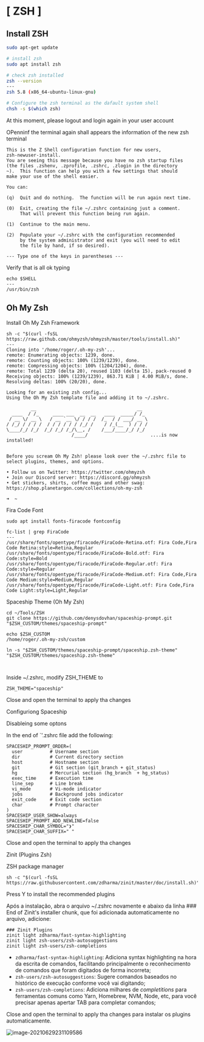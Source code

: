 # [  ZSH ]

## Install ZSH


```bash
sudo apt-get update

# install zsh
sudo apt install zsh

# check zsh installed
zsh --version
---
zsh 5.8 (x86_64-ubuntu-linux-gnu)

# Configure the zsh terminal as the dafault system shell
chsh -s $(which zsh)
```

At this moment, please logout and login again in your user account

OPenninf the terminal again shall appears the information of the new zsh terminal

```shell
This is the Z Shell configuration function for new users,
zsh-newuser-install.
You are seeing this message because you have no zsh startup files
(the files .zshenv, .zprofile, .zshrc, .zlogin in the directory
~).  This function can help you with a few settings that should
make your use of the shell easier.

You can:

(q)  Quit and do nothing.  The function will be run again next time.

(0)  Exit, creating the file ~/.zshrc containing just a comment.
     That will prevent this function being run again.

(1)  Continue to the main menu.

(2)  Populate your ~/.zshrc with the configuration recommended
     by the system administrator and exit (you will need to edit
     the file by hand, if so desired).

--- Type one of the keys in parentheses --- 
```



Verify that is all ok typing 

```shell
echo $SHELL
---
/usr/bin/zsh
```



## Oh My Zsh

Install Oh My Zsh Framework

```shell
sh -c "$(curl -fsSL https://raw.github.com/ohmyzsh/ohmyzsh/master/tools/install.sh)"
---
Cloning into '/home/roger/.oh-my-zsh'...
remote: Enumerating objects: 1239, done.
remote: Counting objects: 100% (1239/1239), done.
remote: Compressing objects: 100% (1204/1204), done.
remote: Total 1239 (delta 20), reused 1103 (delta 15), pack-reused 0
Receiving objects: 100% (1239/1239), 863.71 KiB | 4.00 MiB/s, done.
Resolving deltas: 100% (20/20), done.

Looking for an existing zsh config...
Using the Oh My Zsh template file and adding it to ~/.zshrc.

         __                                     __
  ____  / /_     ____ ___  __  __   ____  _____/ /_
 / __ \/ __ \   / __ `__ \/ / / /  /_  / / ___/ __ \
/ /_/ / / / /  / / / / / / /_/ /    / /_(__  ) / / /
\____/_/ /_/  /_/ /_/ /_/\__, /    /___/____/_/ /_/
                        /____/                       ....is now installed!


Before you scream Oh My Zsh! please look over the ~/.zshrc file to select plugins, themes, and options.

• Follow us on Twitter: https://twitter.com/ohmyzsh
• Join our Discord server: https://discord.gg/ohmyzsh
• Get stickers, shirts, coffee mugs and other swag: https://shop.planetargon.com/collections/oh-my-zsh

➜  ~ 

```



Fira Code Font

```shell
sudo apt install fonts-firacode fontconfig

fc-list | grep FiraCode
---
/usr/share/fonts/opentype/firacode/FiraCode-Retina.otf: Fira Code,Fira Code Retina:style=Retina,Regular
/usr/share/fonts/opentype/firacode/FiraCode-Bold.otf: Fira Code:style=Bold
/usr/share/fonts/opentype/firacode/FiraCode-Regular.otf: Fira Code:style=Regular
/usr/share/fonts/opentype/firacode/FiraCode-Medium.otf: Fira Code,Fira Code Medium:style=Medium,Regular
/usr/share/fonts/opentype/firacode/FiraCode-Light.otf: Fira Code,Fira Code Light:style=Light,Regular
```



Spaceship Theme (Oh My Zsh)

```shell
cd ~/Tools/ZSH
git clone https://github.com/denysdovhan/spaceship-prompt.git "$ZSH_CUSTOM/themes/spaceship-prompt"

echo $ZSH_CUSTOM
/home/roger/.oh-my-zsh/custom

ln -s "$ZSH_CUSTOM/themes/spaceship-prompt/spaceship.zsh-theme" "$ZSH_CUSTOM/themes/spaceship.zsh-theme"



```

Inside ~/.zshrc, modify ZSH_THEME to 



```shell
ZSH_THEME="spaceship"
```

Close and open the terminal to apply tha changes



Configuriong Spaceship

Disableing some optons

In the end of `'.zshrc file add the following:

```shell
SPACESHIP_PROMPT_ORDER=(
  user          # Username section
  dir           # Current directory section
  host          # Hostname section
  git           # Git section (git_branch + git_status)
  hg            # Mercurial section (hg_branch  + hg_status)
  exec_time     # Execution time
  line_sep      # Line break
  vi_mode       # Vi-mode indicator
  jobs          # Background jobs indicator
  exit_code     # Exit code section
  char          # Prompt character
)
SPACESHIP_USER_SHOW=always
SPACESHIP_PROMPT_ADD_NEWLINE=false
SPACESHIP_CHAR_SYMBOL="❯"
SPACESHIP_CHAR_SUFFIX=" "
```



Close and open the terminal to apply tha changes



Zinit (Plugins Zsh)

ZSH package manager

```shell
sh -c "$(curl -fsSL https://raw.githubusercontent.com/zdharma/zinit/master/doc/install.sh)"
```

Press Y to install the recommended plugins



Após a instalação, abra o arquivo ~/.zshrc novamente e abaixo da linha ### End of Zinit's installer chunk, que foi adicionada automaticamente no arquivo, adicione:



```shell
### Zinit Plugins
zinit light zdharma/fast-syntax-highlighting
zinit light zsh-users/zsh-autosuggestions
zinit light zsh-users/zsh-completions
```



- `zdharma/fast-syntax-highlighting`: Adiciona syntax highlighting na hora da escrita de comandos, facilitando principalmente o reconhecimento de comandos que foram digitados de forma incorreta;
- `zsh-users/zsh-autosuggestions`: Sugere comandos baseados no histórico de execução conforme você vai digitando;
- `zsh-users/zsh-completions`: Adiciona milhares de *completitions* para ferramentas comuns como Yarn, Homebrew, NVM, Node, etc, para você precisar apenas apertar TAB para completar comandos;



Close and open the terminal to apply tha changes para instalar os plugins automaticamente.







![image-20210629231109586](/home/roger/.config/Typora/typora-user-images/image-20210629231109586.png)





